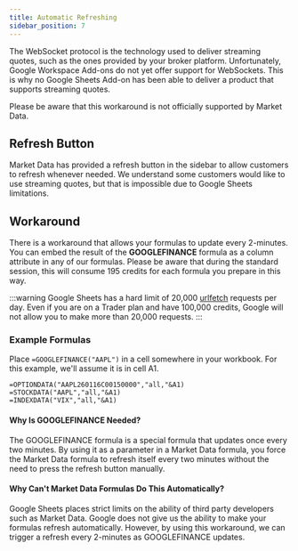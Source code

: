 ```yaml
---
title: Automatic Refreshing
sidebar_position: 7
---
```


The WebSocket protocol is the technology used to deliver streaming quotes, such as the ones provided by your broker platform. Unfortunately, Google Workspace Add-ons do not yet offer support for WebSockets. This is why no Google Sheets Add-on has been able to deliver a product that supports streaming quotes.

Please be aware that this workaround is not officially supported by Market Data.

## Refresh Button

Market Data has provided a refresh button in the sidebar to allow customers to refresh whenever needed. We understand some customers would like to use streaming quotes, but that is impossible due to Google Sheets limitations.

## Workaround

There is a workaround that allows your formulas to update every 2-minutes. You can embed the result of the **GOOGLEFINANCE** formula as a column attribute in any of our formulas. Please be aware that during the standard session, this will consume 195 credits for each formula you prepare in this way.

:::warning
Google Sheets has a hard limit of 20,000 [urlfetch](/sheets/troubleshooting/urlfetch) requests per day. Even if you are on a Trader plan and have 100,000 credits, Google will not allow you to make more than 20,000 requests.
:::

### Example Formulas

Place `=GOOGLEFINANCE("AAPL")` in a cell somewhere in your workbook. For this example, we'll assume it is in cell A1.

```excel-formula
=OPTIONDATA("AAPL260116C00150000","all,"&A1)
=STOCKDATA("AAPL","all,"&A1)
=INDEXDATA("VIX","all,"&A1)
```

#### Why Is GOOGLEFINANCE Needed?

The GOOGLEFINANCE formula is a special formula that updates once every two minutes. By using it as a parameter in a Market Data formula, you force the Market Data formula to refresh itself every two minutes without the need to press the refresh button manually.

#### Why Can't Market Data Formulas Do This Automatically?

Google Sheets places strict limits on the ability of third party developers such as Market Data. Google does not give us the ability to make your formulas refresh automatically. However, by using this workaround, we can trigger a refresh every 2-minutes as GOOGLEFINANCE updates.